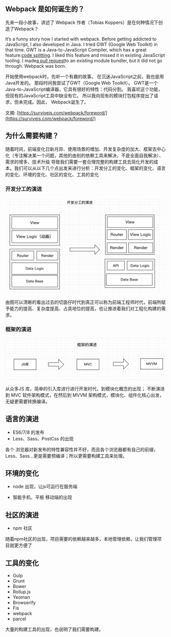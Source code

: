 ## Webpack 是如何诞生的？

先来一段小故事，讲述了 Webpack 作者（Tobias Koppers）是在何种情况下创造了Webpack？

It’s a funny story how I started with webpack. Before getting addicted to JavaScript, I also developed in Java. I tried GWT \(Google Web Toolkit\) in that time. GWT is a Java-to-JavaScript Compiler, which has a great feature:[code splitting](http://www.gwtproject.org/doc/latest/DevGuideCodeSplitting.html). I liked this feature and missed it in existing JavaScript tooling. I made[a pull request](https://github.com/medikoo/modules-webmake/issues/7)to an existing module bundler, but it did not go through. Webpack was born.

开始使用webpack时，先听一个有趣的故事。 在沉迷JavaScript之前，我也是用Java开发的。 那段时间我尝试了GWT（Google Web Toolkit）。 GWT是一个Java-to-JavaScript编译器，它具有很好的特性：代码分割。 我喜欢这个功能，但现有的JavaScript工具中缺没有它。 所以我向现有的模块打包程序提出了请求，但未完成。因此， Webpack诞生了。

文摘: [https://survivejs.com/webpack/foreword/](https://survivejs.com/webpack/foreword/)

## 为什么需要构建？

随着时间，前端变化日新月异、使用场景的增加、开发复杂度的加大、框架去中心化（专注解决某一个问题，其他的由别的依赖工具来解决，不是全面自我解决）、需求的增多、技术升级 导致我们需要一套合理完整的构建工具去简化开发的成本。我们可以从以下几个点出发来进行分析：开发分工的变化、框架的变化、语言的变化、环境的变化、社区的变化、工具的变化

### 开发分工的演进

![](/assets/开发分工.jpg)

由图可以清晰的看出过去的切面仔时代到真正可以称为前端工程师时代，前端所赋予能力的提高、复杂度提高、占具地位的提高，也让推进着我们对工程化构建的需求。

### 框架的演进

![](/assets/框架的演进.jpg)

从众多JS 库，简单的引入库进行进行开发时代，到模块化概念的出现； 不断演进到 MVC 软件架构模式，在然后到 MVVM 架构模式，模块化、组件化核心出发，无疑更需要转换编译。

## 

## 语言的演进

* ES6/7/8 的发布
* Less、Sass、PostCss 的出现

各个 浏览器对新发布的特性兼容性并不好，而且各个浏览器都有自己的前缀，Less、Sass...更是需要预编译；所以更需要构建工具来处理。



## 环境的变化

* node 出现，让js可运行在服务端

* 智能手机、平板 移动端的出现

## 社区的演进

* npm 社区

随着npm社区的出现，项目需要的依赖越来越多，本地管理依赖，让我们管理项目就更方便了

## 工具的变化

* Gulp
* Grunt
* Bower
* Rollup.js
* Yeoman
* Browserify
* Fis
* webpack
* parcel

大量的构建工具的出现，也说明了我们需要构建。





